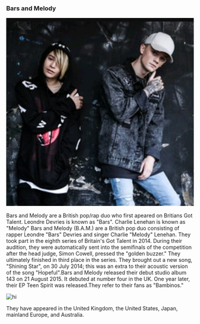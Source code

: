 
### Bars and Melody
[<img src="27879840_156810825116304_4833839718594510848_n.jpg" alt="hi" class="inline"/>](BarsAndMelody.md)

Bars and Melody are a British pop/rap duo who first apeared on Britians Got Talent. Leondre Devries is known as "Bars". Charlie Lenehan is known as "Melody"
Bars and Melody (B.A.M.) are a British pop duo consisting of rapper Leondre "Bars" Devries and singer Charlie "Melody" Lenehan. They took part in the eighth series of Britain's Got Talent in 2014. During their audition, they were automatically sent into the semifinals of the competition after the head judge, Simon Cowell, pressed the "golden buzzer." They ultimately finished in third place in the series. They brought out a new song, "Shining Star", on 30 July 2014; this was an extra to their acoustic version of the song "Hopeful".Bars and Melody released their debut studio album 143 on 21 August 2015. It debuted at number four in the UK. One year later, their EP Teen Spirit was released.They refer to their fans as "Bambinos."

<img src="images(1).jpeg" alt="hi" class="inline"/>






They have appeared in the United Kingdom, the United States, Japan, mainland Europe, and Australia. 




 
